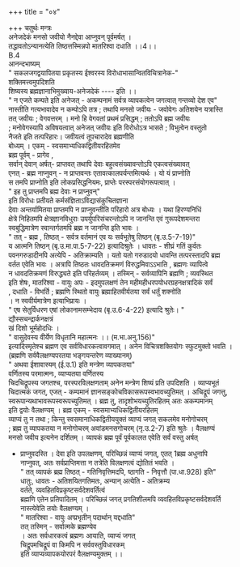 +++
title = "०४"

+++
चतुर्थः मन्त्रः  
अनेजदेकं मनसो जवीयो नैनद्देवा आप्नुवन् पूर्वमर्षत् ।  
तद्धावतोऽन्यानत्येति तिष्ठत्तस्मिन्नपो मातरिश्वा दधाति ।।4।।  
B.4  
आनन्दभाष्यम्  
" सकलजगद्वयापितया प्रकृतस्य ईश्वरस्य विरोधाभासान्वितविचित्रानेक-"  
शक्तिमत्त्वमुपदिशति  
शिष्यस्य ब्रह्मज्ञानाभिमुख्याय-अनेजदेकं ---- इति ।।  
" न एजते कम्पते इति अनेजत् - अकम्पनामं सर्वत्र व्यापकत्वेन जगत्वात् गन्तव्यो देश एव"  
नास्तीति गत्यभावादेव न कम्पोऽपि तत्र ; तथापि मनसो जवीयः - जवोवेगः अतिशयेन यत्रास्ति  
तत् जवीयः ; वेगवत्तरम् । मनो हि वेगवतां प्रथमं प्रसिद्धम् ; ततोऽपि ब्रह्म जवीयः  
; मनोवेगस्यापि अविषयत्वात् अनेजत् जवीयः इति विरोधोऽत्र भासते ; विभुत्वेन वस्तुतो  
नैजते इति तत्परिहारः। जवीयत्वं तूपचारादेव ब्रह्मणीति  
बोध्यम् । एकम् - स्वसमाभ्यधिकद्वितीयरहितमेव  
ब्रह्म पूर्वम् - प्रागेव ,  
सर्वान् देवान् अर्षत्- प्राप्तवत् तथापि देवाः बहुत्वसंख्यावन्तोऽपि एकत्वसंख्यावत्  
एनत् - ब्रह्म नाप्नुवन् - न प्राप्तवन्तः एतावत्कालपर्यन्तमित्यर्थः । यो यं प्राप्नोति  
स तमपि प्राप्नोति इति लोकप्रसिद्धनियमः, प्राप्तेः परस्परसंयोगरूपत्वात् ।  
" इह तु प्राप्तमपि ब्रह्म देवाः न प्राप्नुवन्"  
इति विरोधः प्रतीयते कर्मसंज्ञिताऽविद्यासंकुचितज्ञाना  
देवाः अन्तर्यामितया प्राप्तमपि न प्राप्नुवन्तीति परिहारो अत्र बोध्यः । यथा हिरण्यनिधिं  
क्षेत्रे निहितमपि क्षेत्रज्ञानविधुराः उपर्युपरिसंचरन्तोऽपि न जानन्ति एवं गुरूपदेशमन्तरा  
स्वबुद्धिमात्रेण स्वान्तर्गतमपि ब्रह्म न जानन्ति इति भावः ।  
" तत् - ब्रह्म , तिष्ठत् - सर्वत्र वर्तमानं एव यः सर्वभूतेषु तिष्ठन् (बृ.उ.5-7-19)"  
य आत्मनि तिष्ठन् (बृ.उ.मा.पा.5-7-22) इत्यादिश्रुतेः । धावतः - शीघ्रं गतिं कुर्वतः  
पवनगरुडादीनपि अत्येपि - अतिक्राम्यति । यतो यतो गरुडादयो धावन्ति तत्परस्तादपि ब्रह्म  
वर्तत एवेति भावः । अत्रापि तिष्ठतः धावदतिक्रमणं विरुद्धमिवाऽऽभाति , ब्रह्मणः व्यापित्वे  
न धावदतिक्रमणं विरुद्ध्यते इति परिहर्तव्यम् । तस्मिन् - सर्वव्यापिनि ब्रह्मणि ; व्यवस्थित  
इति शेषः, मातरिश्वा - वायुः अपः - इदमुपलक्षणं तेन महीमहीधरपयोधरग्रहनक्षत्रादिकं सर्वं  
, दधाति - विभर्ति ; ब्रह्मणि स्थितो वायुः ब्रह्माहितवीर्यतया सर्वं धर्तुं शक्नोति  
। न स्ववीर्यमात्रेण इत्याभिप्रायः ।  
" एष सेतुर्विधरण एषां लोकानामसम्भेदाय (बृ.उ.6-4-22) इत्यादि श्रुतेः। "  
द्यौस्सचन्द्रार्कनक्षत्रं  
खं दिशो भूर्महोदधिः ।  
" वासुदेवस्य वीर्येण विधृतानि महात्मनः ।। (म.भा.अनु.156)"  
इत्यादिस्मृतेश्च ब्रह्मण एव सर्वविधारकत्वावगमात् । अनेन विचित्रशक्तियोगः स्फुटमुक्तो भवति ।  
(ब्रह्मणि सर्ववैलक्षण्यपरतया भङ्गयन्तरेण व्याख्यानम्)  
" अथवा ईशावास्यम् (ई.उ.1) इति मन्त्रेण व्यापकतया"  
वर्णितस्य परमात्मनः, व्याप्यतया वर्णितस्य  
चिदचिद्रूपस्य जगतश्च, परस्परविलक्षणताम् अनेन मन्त्रेण शिष्यं प्रति उपदिशति । व्याप्यभूतं  
चिदात्मकं जगत्, एजत् - कम्पमानं ज्ञानसङ्कोचविकासरूपस्वभावच्युतिमत् । अचिद्रूपं जगत्तु,  
स्वरूपान्यथाभावरूपस्वरूपच्युतिमत् । ब्रह्म तु, तादृशोभयच्युतिरहितम् अतः अकम्पमानम्  
इति द्वयोः वैलक्षण्यम् । ब्रह्म एकम् - स्वसमाभ्यधिकद्वितीयरहितम्  
व्याप्यं तु न तथा ; किन्तु स्वसमानाधिकद्वितीययुक्तं व्याप्यं जगत् सकलमेव मनोगोचरम्  
; ब्रह्म तु व्यापकतया न मनोगोचरम् अवांडमनसगोचरम् (नृ.उ.2-7) इति श्रुतेः । वैलक्षण्यं  
मनसो जवीय इत्यनेन दर्शितम् । व्यापकं ब्रह्म पूर्वं पूर्वकालत एवेति सर्वं वस्तु अर्षत्  
- प्राप्नुवदस्ति । देवा इति उपलक्षणम्, परिच्छिन्नं व्याप्यं जगत्, एतत् 1ब्रह्म अधुनापि  
नाप्नुवत्, अतः सर्वप्राप्तिमत्ता न तत्रेति विलक्षणत्वं द्योतितं भवति ।  
" तत् व्यापकं ब्रह्म तिष्ठत् - गतिनिवृत्तिमदपि, ष्ठागति - निवृत्तौ (पा.धा.928) इति"  
धातुः, धावतः - अतिशयितगतिमतः, अन्यान् अत्येति - अतिक्रम्य  
वर्तते, व्यवहितविप्रकृष्टसर्वदेशवर्तित्वं  
ब्रह्मणि एतेन प्रतिपादितम् । परिच्छिन्नं जगत् प्रगतिशीलमपि व्यवहितविप्रकृष्टसर्वदेशवर्ति  
नास्त्येवेति तयोः वैलक्षण्यम् ।  
" मातरिश्वा - वायुः अप्प्रभृतीन् पदार्थान् यद्दधाति"  
तत् तस्मिन् - सर्वात्मके ब्रह्मण्येव  
। अतः सर्वधारकत्वं ब्रह्मणः आयाति, व्याप्यं जगत्  
चिद्रूपमचिद्रूपं वा किमपि न सर्ववस्तुविधारकम्  
इति व्याप्यव्यापकयोरपरं वैलक्षण्यमुक्तम् ।।